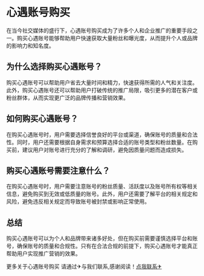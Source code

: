 # 心遇账号购买

在当今社交媒体的盛行下，心遇账号购买成为了许多个人和企业推广的重要手段之一。购买心遇账号能够帮助用户快速获取大量粉丝和曝光度，从而提升个人或品牌的影响力和知名度。

## 为什么选择购买心遇账号？

购买心遇账号可以帮助用户省去大量时间和精力，快速获得所需的人气和关注度。此外，购买心遇账号还可以帮助用户打破传统的推广局限，吸引更多的潜在客户或粉丝群体，从而实现更广泛的品牌传播和营销效果。

## 如何购买心遇账号？

在购买心遇账号时，用户需要选择信誉良好的平台或渠道，确保账号的质量和合法性。同时，用户还需要根据自身需求和预算选择合适的账号类型和粉丝数量。在购买前，建议用户对账号进行充分的了解和调研，避免因质量问题而造成损失。

## 购买心遇账号需要注意什么？

在购买心遇账号时，用户需要注意账号的粉丝质量、活跃度以及账号所有权等相关信息，避免购买到无效或低质量的账号。此外，用户还需要了解平台的相关规定和风险，避免违反相关规定而导致账号被封禁或影响正常使用。

## 总结

购买心遇账号可以为个人和品牌带来诸多好处，但在购买前需要谨慎选择平台和账号，确保账号的质量和合规性。只有在合法合规的前提下，购买心遇账号才能真正帮助用户实现推广营销的效果。

更多关于心遇账号购买 请通过✈与我们联系,感谢阅读！[点我联系✈](https://ad.G208.com)